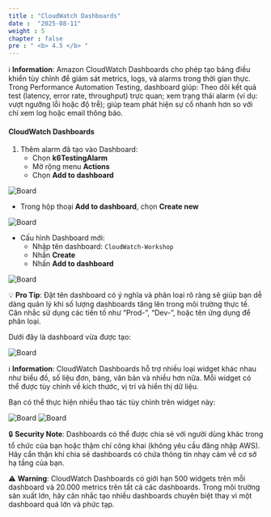 ```yaml
---
title : "CloudWatch Dashboards"
date :  "2025-08-11" 
weight : 5
chapter : false
pre : " <b> 4.5 </b> "
---
```


ℹ️ **Information**: Amazon CloudWatch Dashboards cho phép tạo bảng điều khiển tùy chỉnh để giám sát metrics, logs, và alarms trong thời gian thực.
Trong Performance Automation Testing, dashboard giúp: Theo dõi kết quả test (latency, error rate, throughput) trực quan; xem trạng thái alarm (ví dụ: vượt ngưỡng lỗi hoặc độ trễ); giúp team phát hiện sự cố nhanh hơn so với chỉ xem log hoặc email thông báo.

#### CloudWatch Dashboards
1. Thêm alarm đã tạo vào Dashboard:
    + Chọn **k6TestingAlarm**
    + Mở rộng menu **Actions**
    + Chọn **Add to dashboard**
  
![Board](/Workshop-AWS/images/4.cloudwatch/board-001.png)

  + Trong hộp thoại **Add to dashboard**, chọn **Create new**
  
![Board](/Workshop-AWS/images/4.cloudwatch/board-002.png)

  + Cấu hình Dashboard mới:
    + Nhập tên dashboard: `CloudWatch-Workshop`
    + Nhấn **Create**
    + Nhấn **Add to dashboard**

![Board](/Workshop-AWS/images/4.cloudwatch/board-003.png)

💡 **Pro Tip**: Đặt tên dashboard có ý nghĩa và phân loại rõ ràng sẽ giúp bạn dễ dàng quản lý khi số lượng dashboards tăng lên trong môi trường thực tế. Cân nhắc sử dụng các tiền tố như “Prod-”, “Dev-”, hoặc tên ứng dụng để phân loại.

Dưới đây là dashboard vừa được tạo:

![Board](/Workshop-AWS/images/4.cloudwatch/board-004.png)

ℹ️ **Information**: CloudWatch Dashboards hỗ trợ nhiều loại widget khác nhau như biểu đồ, số liệu đơn, bảng, văn bản và nhiều hơn nữa. Mỗi widget có thể được tùy chỉnh về kích thước, vị trí và hiển thị dữ liệu.

Bạn có thể thực hiện nhiều thao tác tùy chỉnh trên widget này:

![Board](/Workshop-AWS/images/4.cloudwatch/board-005.png)
![Board](/Workshop-AWS/images/4.cloudwatch/board-006.png)

🔒 **Security Note**: Dashboards có thể được chia sẻ với người dùng khác trong tổ chức của bạn hoặc thậm chí công khai (không yêu cầu đăng nhập AWS). Hãy cẩn thận khi chia sẻ dashboards có chứa thông tin nhạy cảm về cơ sở hạ tầng của bạn.

⚠️ **Warning**: CloudWatch Dashboards có giới hạn 500 widgets trên mỗi dashboard và 20.000 metrics trên tất cả các dashboards. Trong môi trường sản xuất lớn, hãy cân nhắc tạo nhiều dashboards chuyên biệt thay vì một dashboard quá lớn và phức tạp.

